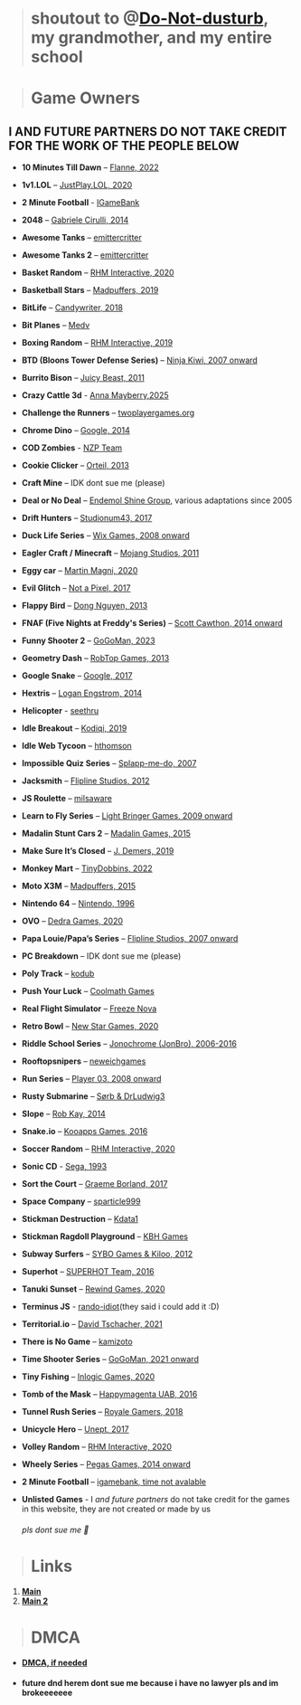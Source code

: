 > # shoutout to @[Do-Not-dusturb](https://github.com/Do-Not-Dusturb), my grandmother, and my entire school

> # Game Owners
## I AND FUTURE PARTNERS DO NOT TAKE CREDIT FOR THE WORK OF THE PEOPLE BELOW

- **10 Minutes Till Dawn** – [Flanne, 2022](https://flanne.itch.io/10-minutes-till-dawn)  
- **1v1.LOL** – [JustPlay.LOL, 2020](https://www.justplay.lol)
- **2 Minute Football** - [IGameBank](https://www.igamebank.com)
- **2048** – [Gabriele Cirulli, 2014](https://play2048.co/)  
- **Awesome Tanks** – [emittercritter](https://www.kongregate.com/games/emittercritter)
- **Awesome Tanks 2** – [emittercritter](https://www.kongregate.com/games/emittercritter)  
- **Basket Random** – [RHM Interactive, 2020](https://www.crazygames.com/game/basket-random)  
- **Basketball Stars** – [Madpuffers, 2019](https://www.crazygames.com/game/basketball-stars)  
- **BitLife** – [Candywriter, 2018](https://apps.apple.com/us/app/bitlife-life-simulator/id1374403536)
- **Bit Planes** – [Medv](https://medv.io/bit-planes/)
- **Boxing Random** – [RHM Interactive, 2019](https://www.crazygames.com/game/boxing-random)  
- **BTD (Bloons Tower Defense Series)** – [Ninja Kiwi, 2007 onward](https://ninjakiwi.com/Games)  
- **Burrito Bison** – [Juicy Beast, 2011](https://www.crazygames.com/game/burrito-bison)
- **Crazy Cattle 3d** - [Anna Mayberry,2025](https://cvlol.itch.io/crazycattle3d)
- **Challenge the Runners** – [twoplayergames.org](https://www.twoplayergames.org/)  
- **Chrome Dino** – [Google, 2014](https://chromedino.com/)
- **COD Zombies** - [NZP Team](https://github.com/nzp-team/nzp-team.github.io)
- **Cookie Clicker** – [Orteil, 2013](https://orteil.dashnet.org/cookieclicker/)  
- **Craft Mine** – IDK  dont sue me (please)
- **Deal or No Deal** – [Endemol Shine Group](https://www.nbc.com/deal-or-no-deal), various adaptations since 2005  
- **Drift Hunters** – [Studionum43, 2017](https://www.crazygames.com/game/drift-hunters)  
- **Duck Life Series** – [Wix Games, 2008 onward](https://www.ducklife.com/)  
- **Eagler Craft / Minecraft** – [Mojang Studios, 2011](https://minecraft.net)  
- **Eggy car** – [Martin Magni, 2020](https://www.crazygames.com/game/eggy-car)  
- **Evil Glitch** – [Not a Pixel, 2017](https://notapixel.itch.io/evil-glitch)  
- **Flappy Bird** – [Dong Nguyen, 2013](https://flappybird.io/)  
- **FNAF (Five Nights at Freddy's Series)** – [Scott Cawthon, 2014 onward](https://en.wikipedia.org/wiki/Scott_Cawthon)  
- **Funny Shooter 2** – [GoGoMan, 2023](https://www.crazygames.com/game/funny-shooter-2)  
- **Geometry Dash** – [RobTop Games, 2013](https://www.robtopgames.com/)  
- **Google Snake** – [Google, 2017](https://snake.googlemaps.com/)  
- **Hextris** – [Logan Engstrom, 2014](https://hextris.github.io/hextris/)
- **Helicopter** - [seethru](https://seethru.co.uk)
- **Idle Breakout** – [Kodiqi, 2019](https://www.coolmathgames.com/0-idle-breakout)  
- **Idle Web Tycoon** – [hthomson](https://www.kongregate.com/games/hthomson)  
- **Impossible Quiz Series** – [Splapp-me-do, 2007](https://www.newgrounds.com/collection/impossiblequiz)  
- **Jacksmith** – [Flipline Studios, 2012](https://www.flipline.com/games/jacksmith)  
- **JS Roulette** – [milsaware](https://github.com/milsaware/javascript-roulette)  
- **Learn to Fly Series** – [Light Bringer Games, 2009 onward](https://www.lightbringer.games/)  
- **Madalin Stunt Cars 2** – [Madalin Games, 2015](https://www.crazygames.com/game/madalin-stunt-cars-2)  
- **Make Sure It’s Closed** – [J. Demers, 2019](https://jdemers.itch.io/make-sure-its-closed)  
- **Monkey Mart** – [TinyDobbins, 2022](https://www.crazygames.com/game/monkey-mart)  
- **Moto X3M** – [Madpuffers, 2015](https://www.crazygames.com/game/moto-x3m)  
- **Nintendo 64** – [Nintendo, 1996](https://www.nintendo.com/)  
- **OVO** – [Dedra Games, 2020](https://dedragames.com/ovo)  
- **Papa Louie/Papa’s Series** – [Flipline Studios, 2007 onward](https://www.flipline.com/)  
- **PC Breakdown** – IDK  dont sue me (please)
- **Poly Track** – [kodub](https://kodub.itch.io/polytrack)  
- **Push Your Luck** – [Coolmath Games](https://www.coolmathgames.com/0-push-your-luck)  
- **Real Flight Simulator** – [Freeze Nova](https://www.freezenova.com/real-flight-simulator)
- **Retro Bowl** – [New Star Games, 2020](https://www.newstargames.com/retro-bowl)  
- **Riddle School Series** – [Jonochrome (JonBro), 2006-2016](https://jonochrome.itch.io/)  
- **Rooftopsnipers** – [neweichgames](https://neweichgames.com/)  
- **Run Series** – [Player 03, 2008 onward](https://player03.com/)  
- **Rusty Submarine** – [Sørb & DrLudwig3](https://soerbgames.itch.io/my-rusty-submarine)  
- **Slope** – [Rob Kay, 2014](https://www.slopegame.com/)  
- **Snake.io** – [Kooapps Games, 2016](https://snake.io/)  
- **Soccer Random** – [RHM Interactive, 2020](https://www.crazygames.com/game/soccer-random)
- **Sonic CD** - [Sega, 1993](https://www.sega.com/)
- **Sort the Court** – [Graeme Borland, 2017](https://graemeborland.itch.io/sort-the-court)  
- **Space Company** – [sparticle999](https://github.com/sparticle999/SpaceCompany)  
- **Stickman Destruction** – [Kdata1](https://kdata1.com/2024/03/stickman-destruction/)
- **Stickman Ragdoll Playground** – [KBH Games](https://kbhgames.com/game/stickman-ragdoll-playground)
- **Subway Surfers** – [SYBO Games & Kiloo, 2012](https://subwaysurfers.com/)  
- **Superhot** – [SUPERHOT Team, 2016](https://superhotgame.com/)  
- **Tanuki Sunset** – [Rewind Games, 2020](https://rewindgames.itch.io/tanuki-sunset)  
- **Terminus JS** - [rando-idiot](https://github.com/rando-idiot/Terminus.JS/blob/game/src/terminus.js)(they said i could add it :D)
- **Territorial.io** – [David Tschacher, 2021](https://territorial.io/)  
- **There is No Game** – [kamizoto](https://www.construct.net/en/free-online-games/profile/kamizoto-21069)
- **Time Shooter Series** – [GoGoMan, 2021 onward](https://www.crazygames.com/game/time-shooter-2)  
- **Tiny Fishing** – [Inlogic Games, 2020](https://www.crazygames.com/game/tiny-fishing)  
- **Tomb of the Mask** – [Happymagenta UAB, 2016](https://play.google.com/store/apps/details?id=com.happymagenta.fromcore&hl=en&gl=US)
- **Tunnel Rush Series** – [Royale Gamers, 2018](https://www.crazygames.com/game/tunnel-rush)  
- **Unicycle Hero** – [Unept, 2017](https://www.crazygames.com/game/unicycle-hero)  
- **Volley Random** – [RHM Interactive, 2020](https://www.crazygames.com/game/volley-random)  
- **Wheely Series** – [Pegas Games, 2014 onward](https://www.crazygames.com/game/wheely)
- **2 Minute Football** – [igamebank, time not avalable]([https://www.crazygames.com/game/wheely](https://poki.com/en/g/2-minute-football))
- **Unlisted Games** - I *and future partners* do not take credit for the games in this website, they are not created or made by us

  ###### *pls dont sue me 🥺*

> # Links
1. **[Main](https://nintendoboi22.github.io)**
2. **[Main 2](https://nintendoboi222.github.io)**
  
> # DMCA
- **[DMCA, if needed](https://nintendoboi22.github.io/licence-stuff/dmca)**

- #### future dnd herem dont sue me because i have no lawyer pls and im brokeeeeeee
